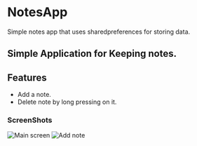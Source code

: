 # NotesApp
Simple notes app that uses sharedpreferences for storing data.
## Simple Application for Keeping notes. 

## Features
- Add a note.
- Delete note by long pressing on it.

### ScreenShots                  
![Main screen](https://user-images.githubusercontent.com/43600925/119437437-f84ecd00-bcd2-11eb-8efc-a04e11f69914.png "MainScreen")
![Add note](https://user-images.githubusercontent.com/43600925/119438105-503a0380-bcd4-11eb-8bbc-f5c5c9b08f9d.png "Add a Note")




